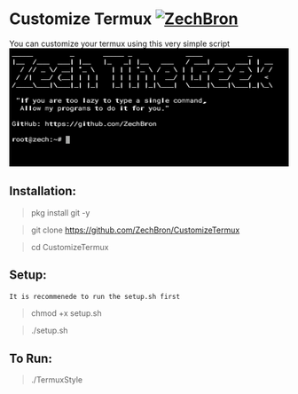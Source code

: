 # Customize Termux [![ZechBron](https://img.shields.io/badge/Author-Zech-blue.svg)](https://github.com/ZechBron)


You can customize your termux using this very simple script
![Coded By Zech Bron](https://github.com/ZechBron/CustomizeTermux/blob/zCT/IMG_20200909_151231.png)

## Installation:

> pkg install git -y

> git clone https://github.com/ZechBron/CustomizeTermux

> cd CustomizeTermux


## Setup:
 `It is recommenede to run the setup.sh first`

> chmod +x setup.sh

> ./setup.sh

## To Run:

> ./TermuxStyle


